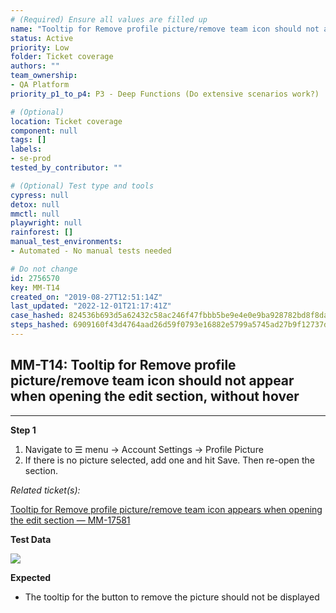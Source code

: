 ```yaml
---
# (Required) Ensure all values are filled up
name: "Tooltip for Remove profile picture/remove team icon should not appear when opening the edit section, without hover"
status: Active
priority: Low
folder: Ticket coverage
authors: ""
team_ownership: 
- QA Platform
priority_p1_to_p4: P3 - Deep Functions (Do extensive scenarios work?)

# (Optional)
location: Ticket coverage
component: null
tags: []
labels: 
- se-prod
tested_by_contributor: ""

# (Optional) Test type and tools
cypress: null
detox: null
mmctl: null
playwright: null
rainforest: []
manual_test_environments: 
- Automated - No manual tests needed

# Do not change
id: 2756570
key: MM-T14
created_on: "2019-08-27T12:51:14Z"
last_updated: "2022-12-01T21:17:41Z"
case_hashed: 824536b693d5a62432c58ac246f47fbbb5be9e4e0e9ba928782bd8f8da7e74163fda16ac1515ca1e03242eef9f4864a2
steps_hashed: 6909160f43d4764aad26d59f0793e16882e5799a5745ad27b9f12737d60f27c38593e40019df64e90465ee1c7b38e7a1
---
```


<!-- (Auto-generated) Based on frontmatter's "key" and "name" -->

## MM-T14: Tooltip for Remove profile picture/remove team icon should not appear when opening the edit section, without hover

---

**Step 1**

1. Navigate to ☰ menu → Account Settings → Profile Picture
2. If there is no picture selected, add one and hit Save. Then re-open the section.

_Related ticket(s):_

[Tooltip for Remove profile picture/remove team icon appears when opening the edit section — MM-17581](https://mattermost.atlassian.net/browse/MM-17581)

**Test Data**

![](https://smartbear-tm4j-prod-us-west-2-attachment-rich-text.s3.us-west-2.amazonaws.com/embedded-f3277290f945470c4add5d21ef3dc7ca7b74388fc7152bfb6b99ae58c66a95a8-1566920989921-2019-08-27_11-47-33.png)

**Expected**

- The tooltip for the button to remove the picture should not be displayed
